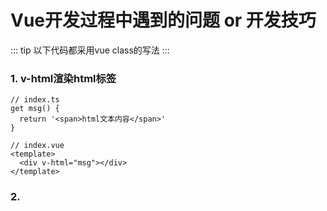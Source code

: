 # Vue开发过程中遇到的问题 or 开发技巧
::: tip
以下代码都采用vue class的写法
:::

### 1. v-html渲染html标签
```
// index.ts
get msg() {
  return '<span>html文本内容</span>'
}

// index.vue
<template>
  <div v-html="msg"></div>
</template>

```

### 2.